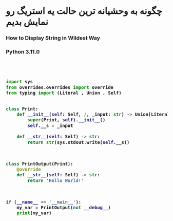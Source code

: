 <h1><b>چگونه به وحشیانه ترین حالت یه استریگ رو نمایش بدیم</b></h1>
<div align='left'>
<h3></b>How to Display String in Wildest Way</b><h3>
<h3></b>Python 3.11.0</b><h3>
<br>

```py

import sys
from overrides.overrides import override
from typing import (Literal , Union , Self)


class Print:
    def __init__(self: Self, /, _input: str) -> Union[Literal[None] , Self]:
        super(Print, self).__init__()
        self.__s = _input
        
    def __str__(self: Self) -> str:
        return str(sys.stdout.write(self.__s))
    


class PrintOutput(Print):
    @override
    def __str__(self: Self) -> str:
        return 'Hello World!'
    


if (__name__ == '__main__'):
    my_var = PrintOutput(not __debug__)
    print(my_var)

```

</div>